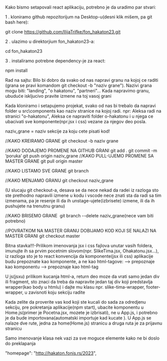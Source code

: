 Kako bismo setapovali react aplikaciju, potrebno je da uradimo par stvari:

1 . kloniramo github repozitorijum na Desktop-u(desni klik mišem, pa git bash here):

git clone https://github.com/IlijaTrifke/fon_hakaton23.git

2 . ulazimo u direktorjium fon_hakaton23-a:

cd fon_hakaton23

3 . instaliramo potrebne dependency-je za react:

npm install

Rad na sajtu:
Bilo bi dobro da svako od nas napravi granu na kojoj ce raditi (grana se pravi komandom git checkout -b "naziv grane"). Nazivi grana mogu biti: "landing", "o hakatonu", "partneri"... Kada napravimo granu, ubuduće iskljucivo pravite izmene na toj vasoj grani

Kada kloniramo i setapujemo projekat, svako od nas bi trebalo da napravi folder u src\components kao naziv stranice na kojoj radi. npr: Aleksa radi na stranici "o-hakatonu", Aleksa ce napraviti folder o-hakatonu i u njega ce ubacivati sve komponente(npr.jsx i css) vezane za njegov deo posla.

naziv_grane = naziv sekcije za koju cete pisati kod!

//KAKO KREIRAMO GRANE
git checkout -b naziv grane

//KAKO DODAJEMO PROMENE NA GITHUB GRANI
git add .
git commit -m ‘poruka’
git push origin naziv_grane
//KAKO PULL-UJEMO PROMENE SA MASTER GRANE
git pull origin master

//KAKO LISTAMO SVE GRANE
git branch

//KAKO MENJAMO GRANU
git checkout naziv_grane

(U slucaju git checkout-a, desava se da nece nekad da radei iz razloga sto ste prethodno napravili izmene u kodu i vscode nece znati sta da radi sa tim izmenama,
pa je resenje ili da ih unstage-ujete(izbrisete) izmene, ili da ih pushujete na trenutnu granu)

//KAKO BRISEMO GRANE 
git branch --delete naziv_grane(nece vam biti potrebno)

//POVRATKOM NA MASTER GRANU DOBIJAMO KOD KOJI SE NALAZI NA MASTER GRANI
git checkout master

Bitna stavka!!!-Prilikom imenovanja jsx i css fajlova unutar vasih foldera, imunujte ih sa prvim pocetnim slovom(npr. SlikeTima.jsx, Ohakatonu.jsx...),
iz razloga sto je to react konvencija da komponente(jsx ili css) aplikacije budu prepoznate kao komponente, a ne kao html-tagove:
<Ohakatonu /> --> prepoznaje kao komponentu
<ohakatonu /> --> prepoznaje kao html-tag

U js(jsxu) prilikom kucanja html-a, return deo moze da vrati samo jedan div ili fragment, sto znaci da treba da napravite jedan taj div koji predstavlja wrapper(kao body u htmlu) i dajte mu klasu npr. slike-tima-wrapper, footer-wrapper, u zavisnoti koju sekciju radite

Kada zelite da proverite vas kod koji ste kucali do sada za odredjenu sekciju, pre pokretanja aplikacije(npm start), ubacite komponentu u Home.js(primer je Pocetna.jsx, mozete je izbrisati), ne u App.js, i potrebno je da bude importovana(automatski importuje kad kucate <Pocetna/>). U App.js se nalaze dve rute, jedna za home(Home.js) stranicu a druga ruta je za prijavnu stranicu

Samo imenovanje klasa nek vazi za sve moguce elemente kako ne bi doslo do preklapanja

"homepage": "http://hakaton.fonis.rs/2023",
